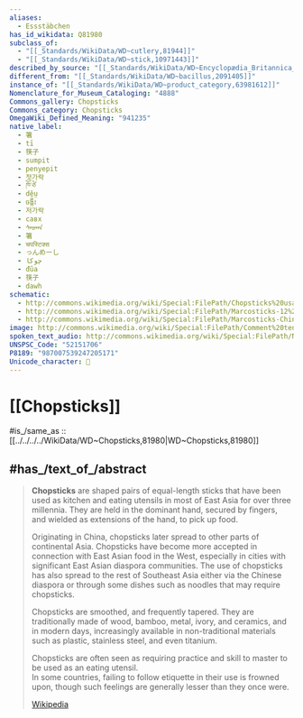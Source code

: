 ```yaml
---
aliases:
  - Essstäbchen
has_id_wikidata: Q81980
subclass_of:
  - "[[_Standards/WikiData/WD~cutlery,81944]]"
  - "[[_Standards/WikiData/WD~stick,10971443]]"
described_by_source: "[[_Standards/WikiData/WD~Encyclopædia_Britannica_11th_edition,867541]]"
different_from: "[[_Standards/WikiData/WD~bacillus,2091405]]"
instance_of: "[[_Standards/WikiData/WD~product_category,63981612]]"
Nomenclature_for_Museum_Cataloging: "4888"
Commons_gallery: Chopsticks
Commons_category: Chopsticks
OmegaWiki_Defined_Meaning: "941235"
native_label:
  - 箸
  - tī
  - 筷子
  - sumpit
  - penyepit
  - 젓가락
  - ཁོ་ཙེ
  - dê̤ṳ
  - ចង្កឹះ
  - 저가락
  - савх
  - ᠰᠠᠤᠬᠠ
  - 箸
  - चपस्टिक्स
  - っんめーし
  - چوكا
  - đũa
  - 筷子
  - dawh
schematic:
  - http://commons.wikimedia.org/wiki/Special:FilePath/Chopsticks%20usage.png
  - http://commons.wikimedia.org/wiki/Special:FilePath/Marcosticks-12%20common%20ways%20to%20use%20chopsticks-cool%20guide%20style.png
  - http://commons.wikimedia.org/wiki/Special:FilePath/Marcosticks-Chinese-12%20common%20ways%20to%20use%20chopsticks-cool%20guide%20style.png
image: http://commons.wikimedia.org/wiki/Special:FilePath/Comment%20tenir%20des%20baguettes%20-%20Troisi%C3%A8me%20%C3%A9tape.JPG
spoken_text_audio: http://commons.wikimedia.org/wiki/Special:FilePath/Nl-Eetstokjes-article.ogg
UNSPSC_Code: "52151706"
P8189: "987007539247205171"
Unicode_character: 🥢
---
```


# [[Chopsticks]] 

#is_/same_as :: [[../../../../WikiData/WD~Chopsticks,81980|WD~Chopsticks,81980]] 

## #has_/text_of_/abstract 

> **Chopsticks** are shaped pairs of equal-length sticks 
> that have been used as kitchen and eating utensils in most of East Asia for over three millennia. 
> They are held in the dominant hand, secured by fingers, 
> and wielded as extensions of the hand, to pick up food. 
>
> Originating in China, chopsticks later spread to other parts of continental Asia. 
> Chopsticks have become more accepted in connection with East Asian food in the West, 
> especially in cities with significant East Asian diaspora communities. 
> The use of chopsticks has also spread to the rest of Southeast Asia either 
> via the Chinese diaspora or through some dishes such as noodles that may require chopsticks.
>
> Chopsticks are smoothed, and frequently tapered. 
> They are traditionally made of wood, bamboo, metal, ivory, and ceramics, 
> and in modern days, increasingly available in non-traditional materials 
> such as plastic, stainless steel, and even titanium. 
> 
> Chopsticks are often seen as requiring practice and skill to master to be used as an eating utensil.  
> In some countries, failing to follow etiquette in their use is frowned upon, 
> though such feelings are generally lesser than they once were.
>
> [Wikipedia](https://en.wikipedia.org/wiki/Chopsticks) 

